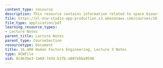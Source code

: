 ```yaml
---
content_type: resource
description: This resource contains information related to space bioastronautics.
file: https://ol-ocw-studio-app-production.s3.amazonaws.com/courses/16-400-human-factors-engineering-fall-2011/8c9e39e33a68743db1fba807ebba9598_MIT16_400F11_lec03.pdf
file_type: application/pdf
learning_resource_types:
- Lecture Notes
parent_title: Lecture Notes
parent_type: CourseSection
resourcetype: Document
title: 16.400 Human Factors Engineering, Lecture 3 Notes
type: OCWFile
uid: 8c9e39e3-3a68-743d-b1fb-a807ebba9598
---
```


